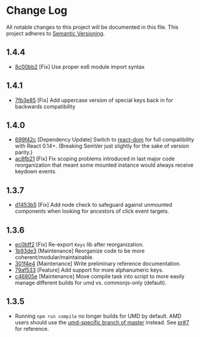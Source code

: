 # Change Log
All notable changes to this project will be documented in this file.
This project adheres to [Semantic Versioning](http://semver.org/).

## 1.4.4

- [8c00bb2](https://github.com/glortho/react-keydown/commit/39c2c39e8d97b393600cb8d5c40cb212f8c00bb2) [Fix] Use proper es6 module import syntax

## 1.4.1

- [7fb3e85](https://github.com/jedverity/react-keydown/commit/d194044e2b0a46098f143fd6e29e649137fb3e85) [Fix] Add uppercase version of special keys back in for backwards compatibility

## 1.4.0

- [699f42c](https://github.com/jedverity/react-keydown/commit/6ba2cc37258f84ff56faa943a75107e81699f42c) [Dependency Update] Switch to [react-dom](https://www.npmjs.com/package/react-dom) for full
  compatibility with React 0.14+. (Breaking SemVer just slightly for the sake of version parity.)
- [ac8fb21](https://github.com/jedverity/react-keydown/commit/ca3eedc3084518e63051ec8b5b9b0a3a8ac8fb21) [Fix] Fix scoping problems introduced in last major code reorganization that meant some mounted instance would always receive keydown events.

## 1.3.7

- [d1453b5](https://github.com/jedverity/react-keydown/commit/662d982379f6a9d0751419d647f7f522cd1453b5) [Fix] Add node check to safeguard against unmounted components when looking for ancestors of click event targets.

## 1.3.6

- [ec0bff2](https://github.com/jedverity/react-keydown/commit/e4ba5a5f862ff0830bb3de9210f25dac0ec0bff2) [Fix] Re-export `Keys` lib after reorganization.
- [1b93de3](https://github.com/jedverity/react-keydown/commit/c06e104f0ffa2b283487d3bcef439ceb01b93de3) [Maintenance] Reorganize code to be more coherent/modular/maintainable.
- [301f4e4](https://github.com/jedverity/react-keydown/commit/8f691582c771677902b9c6a4ed27fc05e301f4e4) [Maintenance] Write preliminary reference documentation.
- [79af533](https://github.com/jedverity/react-keydown/commit/c87eb4527cd2aa3284e1ce56262370f3779af533) [Feature] Add support for more alphanumeric keys.
- [c46805e](https://github.com/jedverity/react-keydown/commit/5856838150e6fd0b62d40d157cdec2b72c46805e) [Maintenance] Move compile task into script to more easily manage different builds for umd vs. commonjs-only (default).

## 1.3.5

- Running `npm run compile` no longer builds for UMD by default. AMD users
  should use the [umd-specific branch of
  master](https://github.com/jedverity/react-keydown/tree/master-umd) instead.
  See [pr#7](https://github.com/jedverity/react-keydown/pull/7) for reference.

